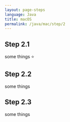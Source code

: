 ```yaml
---
layout: page-steps
language: Java
title: macOS
permalink: /java/mac/step/2
---
```


## Step 2.1
some things ⭐

## Step 2.2
some things

## Step 2.3
some things